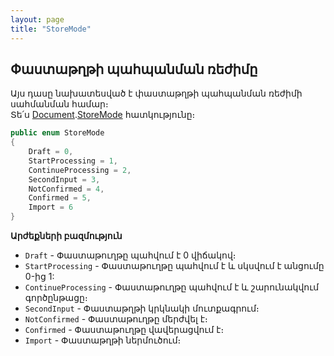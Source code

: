```yaml
---
layout: page
title: "StoreMode" 
---
```


## Փաստաթղթի պահպանման ռեժիմը

Այս դասը նախատեսված է փաստաթղթի պահպանման ռեժիմի սահմանման համար։  
Տե՛ս [Document](../definitions/document.md).[StoreMode](../definitions/document/StoreMode.md) հատկությունը։


```c#
public enum StoreMode
{
    Draft = 0,
    StartProcessing = 1,
    ContinueProcessing = 2,
    SecondInput = 3,
    NotConfirmed = 4,
    Confirmed = 5,
    Import = 6
}
```

**Արժեքների բազմություն**

- `Draft` - Փաստաթուղթը պահվում է 0 վիճակով։
- `StartProcessing` - Փաստաթուղթը պահվում է և սկսվում է անցումը 0-ից 1:
- `ContinueProcessing` - Փաստաթուղթը պահվում է և շարունակվում գործընթացը։
- `SecondInput` - Փաստաթղթի կրկնակի մուտքագրում։
- `NotConfirmed` - Փաստաթուղթը մերժվել է։
- `Confirmed` - Փաստաթուղթը վավերացվում է։
- `Import` - Փաստաթղթի ներմուծում։
